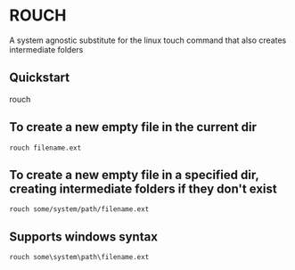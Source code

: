 # ROUCH

A system agnostic substitute for the linux touch command that also creates intermediate folders

## Quickstart

rouch <path>

## To create a new empty file in the current dir

`rouch filename.ext`

## To create a new empty file in a specified dir, creating intermediate folders if they don't exist

`rouch some/system/path/filename.ext`

## Supports windows syntax

`rouch some\system\path\filename.ext`
